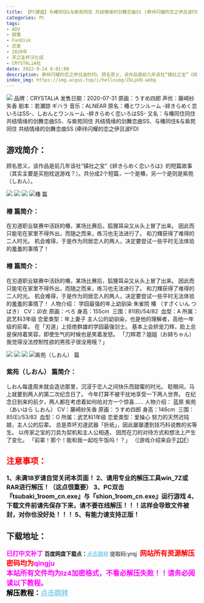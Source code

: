 ```yaml
---
title: 【PC硬盘】与椿同住&与紫苑同住 共结情缘的剑舞恋曲SS (牵绊闪耀的恋之伊吕波FD)
categories: PC
tags:
- ADV
- 甜蜜
- FanDisk
- 恋爱
- 2020年
- 天之圣杯汉化组
- CRYSTALiA社
date: 2022-9-24 8:01:00
description: 牵绊闪耀的恋之伊吕波的FD。顾名思义，该作品是前几年该社“镇社之宝”《絆きらめく恋いろは》的短篇故事（其实主要是买抱枕送游戏？）。共分成2个短篇，一个是椿，另一个是则是紫苑（しおん）。
index_img: https://img.acgus.top/i/helloimg/ZkLpU9.webp
---
```

![](https://img.acgus.top/i/helloimg/ZkLpU9.webp)
品牌：CRYSTALiA
发售日期：2020-07-31
原画：うすめ四郎
声优：藤崎紗矢香
剧本：若瀬諒 ギハラ
音乐：ALNEAR
原名：椿とワンルーム -絆きらめく恋いろはSS-、しおんとワンルーム -絆きらめく恋いろはSS-
又名：与椿同住同住 共结情缘的剑舞恋曲SS、与紫苑同住 共结情缘的剑舞恋曲SS、与椿同住&与紫苑同住 共结情缘的剑舞恋曲SS (牵绊闪耀的恋之伊吕波FD)

## 游戏简介：
顾名思义，该作品是前几年该社“镇社之宝”《絆きらめく恋いろは》的短篇故事（其实主要是买抱枕送游戏？）。共分成2个短篇，一个是椿，另一个是则是紫苑（しおん）。

![](https://img.acgus.top/i/helloimg/ZkSnGM.webp)
![](https://img.acgus.top/i/helloimg/ZkSb06.webp)
![](https://img.acgus.top/i/helloimg/ZkSHAP.webp)
![椿 篇](https://img.acgus.top/i/helloimg/ZkSljn.webp)
### **椿 篇简介：**
在刃道职业联赛中活跃的椿，某场比赛后，狐狸耳朵又从头上冒了出来。
因此而只能宅在家里不得外出，而随之而来，练习也无法进行了。
和刀輝获得了难得的二人时光。
机会难得，于是作为同居恋人的两人，决定要尝试一些平时无法体验的羞羞的事情了！
### **椿 篇简介：**
在刃道职业联赛中活跃的椿，某场比赛后，狐狸耳朵又从头上冒了出来。
因此而只能宅在家里不得外出，而随之而来，练习也无法进行了。
和刀輝获得了难得的二人时光。
机会难得，于是作为同居恋人的两人，决定要尝试一些平时无法体验的羞羞的事情了！
人物介绍：
学园最强的年上幼驯染
朱雀院 椿 （すざくいん つばき）
CV：卯衣 
原画：ぺろ
身高：155cm  
三围：81(B)/54/82  
血型：A
所属：武艺科3年级
恋爱类型：年上妻子
主人公的幼驯染，也是他的理解者，高他一年级的前辈。
在「刃道」上技绝群雄的学园最强剑士。
基本上会娇宠刀辉，脸上总是保持着笑容，即使生气的时候也是笑着发怒。
「刀辉君？姐姐（お姉ちゃん）我觉得没法控制性欲的男孩子很没用哦？」

![](https://img.acgus.top/i/helloimg/ZkSdIm.webp)
![](https://img.acgus.top/i/helloimg/ZkSwGh.webp)
![](https://img.acgus.top/i/helloimg/ZkSO15.webp)
![紫苑（しおん） 篇](https://img.acgus.top/i/helloimg/ZkScb0.webp)
### **紫苑（しおん） 篇简介：**
しおん每逢周末就会造访那里，沉浸于恋人之间快乐而甜蜜的时光。
眨眼间，马上就要到两人的第二次纪念日了。
今年打算不被干扰地享受一下两人世界。
在纪念日到来的前夕，两人都在考虑着如何给对方一个惊喜……
人物介绍：
蓝原 紫苑 （あいはら しおん） 
CV：藤崎紗矢香 
原画：うすめ四郎
身高：146cm  
三围：85(E)/53/83  
血型：O
所属：武艺科1年级
恋爱类型：爱操心
努力的天然迟钝娘，主人公的后辈。
总是弄坏刃道武器「折纸」，因此屡屡遭到技巧科说教的劣等生。
以传家之宝的刀具为契机和主人公相遇，
因而在刀的对待方式和想法上产生了变化。
「前辈！那个！能和我一起吃午饭吗！？」
（[游戏介绍来自于[2DF](https://galge.fun/subjects/search?keyword=共结情缘的剑舞恋曲SS)）






## <font color=#FF0000 >注意事项：</font>
<font size=3><b>1、未满18岁请自觉关闭本页面！
2、请用专业的解压工具win_7Z或RAR进行解压！（这点很重要）
3、PC双击『tsubaki_1room_cn.exe』与『shion_1room_cn.exe』运行游戏
4、下载文件前请先保存下来，请不要在线解压！！！这样会导致文件被封，对你也没好处！！！
5、有能力请支持正版！</b></font>

## 下载地址：
<font color=#FF00FF size=3><b>已打中文补丁</b></font>
<b>百度网盘下载点：</b><a href="https://pan.baidu.com/s/1SY0qNVbXA3w4bNe0QAQVQA?pwd=yrqj" style="color: #87CEEB;"><b>点击跳转</b></a> 提取码:yrqj
<a style="padding: 0" href="https://post.qingju.org/AD/"><img style="max-width:100%" src="https://img.acgus.top/i/2024/07/478f689b8021d8d499ab43d21acf137a.gif" alt=""></a>
<b><font color=#FF0000 size=4>网站所有资源解压密码均为</b></font><b><font color=#FF00FF size=4>qingju</font><font color=#FF0000 ></font></b><br><b><font color=#FF00FF size=4>本站所有文件均为lz4加密格式，不看必解压失败！！请务必阅读以下教程。</b></font><br><b><font color=#000 size=4>解压教程：</b><a href="https://post.qingju.org/tutorial/000/" style="color: #87CEEB;"><b>点击跳转</b></a>